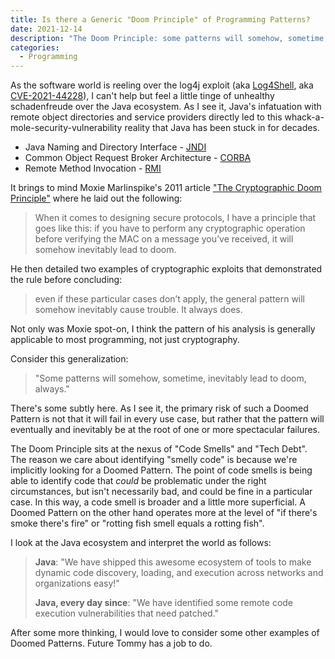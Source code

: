 ```yaml
---
title: Is there a Generic "Doom Principle" of Programming Patterns?
date: 2021-12-14
description: "The Doom Principle: some patterns will somehow, sometime, inevitably lead to doom, always. So what are they?  That's the million dollar question."
categories:
  - Programming
---
```


As the software world is reeling over the log4j exploit (aka
[Log4Shell](https://news.sophos.com/en-us/2021/12/12/log4shell-hell-anatomy-of-an-exploit-outbreak/),
aka
[CVE-2021-44228](https://cve.mitre.org/cgi-bin/cvename.cgi?name=CVE-2021-44228)),
I can't help but feel a little tinge of unhealthy schadenfreude over the Java
ecosystem. As I see it, Java's infatuation with remote object directories and
service providers directly led to this whack-a-mole-security-vulnerability
reality that Java has been stuck in for decades.

- Java Naming and Directory Interface - [JNDI](https://docs.oracle.com/javase/tutorial/jndi/overview/index.html)
- Common Object Request Broker Architecture - [CORBA](https://docs.oracle.com/javase/7/docs/technotes/guides/idl/corba.html)
- Remote Method Invocation - [RMI](https://docs.oracle.com/javase/7/docs/technotes/guides/rmi/hello/hello-world.html)

It brings to mind Moxie Marlinspike's 2011 article ["The Cryptographic Doom
Principle"](https://moxie.org/2011/12/13/the-cryptographic-doom-principle.html)
where he laid out the following:

> When it comes to designing secure protocols, I have a principle that goes like
> this: if you have to perform any cryptographic operation before verifying the
> MAC on a message you’ve received, it will somehow inevitably lead to doom.

He then detailed two examples of cryptographic exploits that demonstrated the
rule before concluding:

> even if these particular cases don’t apply, the general pattern will somehow
> inevitably cause trouble. It always does.

Not only was Moxie spot-on, I think the pattern of his analysis is generally
applicable to most programming, not just cryptography.

Consider this generalization:

> "Some patterns will somehow, sometime, inevitably lead to doom, always."

There's some subtly here. As I see it, the primary risk of such a Doomed Pattern
is not that it will fail in every use case, but rather that the pattern will
eventually and inevitably be at the root of one or more spectacular failures.

The Doom Principle sits at the nexus of "Code Smells" and "Tech Debt". The
reason we care about identifying "smelly code" is because we're implicitly
looking for a Doomed Pattern. The point of code smells is being able to identify
code that _could_ be problematic under the right circumstances, but isn't
necessarily bad, and could be fine in a particular case. In this way, a code
smell is broader and a little more superficial. A Doomed Pattern on the other
hand operates more at the level of "if there's smoke there's fire" or "rotting
fish smell equals a rotting fish".

I look at the Java ecosystem and interpret the world as follows:

> **Java**: "We have shipped this awesome ecosystem of tools to make dynamic code
> discovery, loading, and execution across networks and organizations easy!"
>
> **Java, every day since**: "We have identified some remote code execution
> vulnerabilities that need patched."

After some more thinking, I would love to consider some other examples of Doomed
Patterns. Future Tommy has a job to do.
